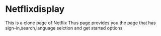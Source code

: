 # Netflixdisplay
This is a clone page of Netflix
Thus page provides you the page that has sign-in,search,language selction and get started options
